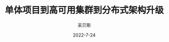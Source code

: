 ---
layout:     post
title:      单体项目到高可用集群到分布式架构升级
date:       2022-7-24
author:     呆贝斯
header-img: img/post-bg-rwd.jpg
---